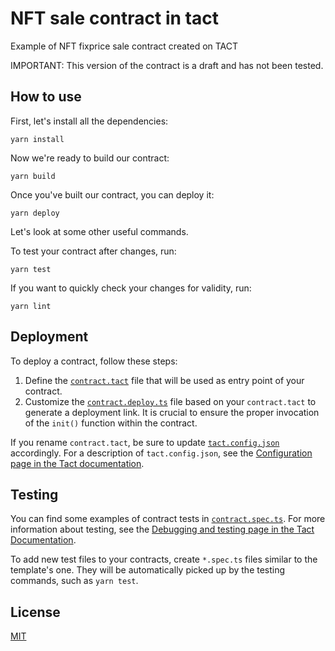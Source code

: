 # NFT sale contract in tact

Example of NFT fixprice sale contract created on TACT

IMPORTANT: This version of the contract is a draft and has not been tested.

## How to use

First, let's install all the dependencies:

```shell
yarn install
```

Now we're ready to build our contract:

```shell
yarn build
```

Once you've built our contract, you can deploy it:

```shell
yarn deploy
```

Let's look at some other useful commands.

To test your contract after changes, run:

```shell
yarn test
```

If you want to quickly check your changes for validity, run:

```shell
yarn lint
```

## Deployment

To deploy a contract, follow these steps:

1. Define the [`contract.tact`](./sources/contract.tact) file that will be used as entry point of your contract.
2. Customize the [`contract.deploy.ts`](./sources/contract.deploy.ts) file based on your `contract.tact` to generate a deployment link. It is crucial to ensure the proper invocation of the `init()` function within the contract.

If you rename `contract.tact`, be sure to update [`tact.config.json`](./tact.config.json) accordingly. For a description of `tact.config.json`, see the [Configuration page in the Tact documentation](https://docs.tact-lang.org/book/config).

## Testing

You can find some examples of contract tests in [`contract.spec.ts`](./sources/contract.spec.ts). For more information about testing, see the [Debugging and testing page in the Tact Documentation](https://docs.tact-lang.org/book/debug).

To add new test files to your contracts, create `*.spec.ts` files similar to the template's one. They will be automatically picked up by the testing commands, such as `yarn test`.

## License

[MIT](./LICENSE)
